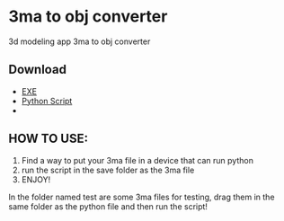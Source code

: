 # 3ma to obj converter

3d modeling app 3ma to obj converter

## Download
- [EXE](https://github.com/ShadowDara/3ma-to-obj-converter-python/releases/tag/V1.0)
- [Python Script](https://github.com/ShadowDara/3ma-to-obj-converter-python/releases/tag/V1.0)
- 
## HOW TO USE:
    
1. Find a way to put your 3ma file in a device that can run python
2. run the script in the save folder as the 3ma file
3. ENJOY!

In the folder named test are some 3ma files for testing, drag them in the same folder as the python file and then run the script!
